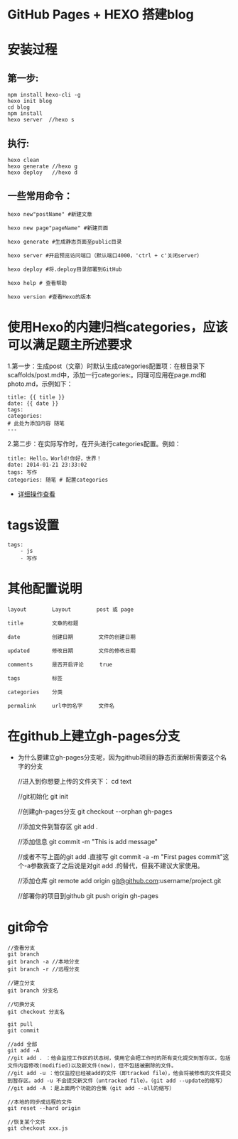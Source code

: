 GitHub Pages + HEXO 搭建blog
=============================

# 安装过程

## 第一步:
    npm install hexo-cli -g
    hexo init blog
    cd blog
    npm install
    hexo server  //hexo s

## 执行:
    hexo clean
    hexo generate //hexo g
    hexo deploy   //hexo d

## 一些常用命令：

    hexo new"postName" #新建文章

    hexo new page"pageName" #新建页面

    hexo generate #生成静态页面至public目录

    hexo server #开启预览访问端口（默认端口4000，'ctrl + c'关闭server）

    hexo deploy #将.deploy目录部署到GitHub

    hexo help # 查看帮助

    hexo version #查看Hexo的版本

# 使用Hexo的内建归档categories，应该可以满足题主所述要求

1.第一步：生成post（文章）时默认生成categories配置项：在根目录下scaffolds/post.md中，添加一行categories:。同理可应用在page.md和photo.md，示例如下：

    title: {{ title }}
    date: {{ date }}
    tags:
    categories:
    # 此处为添加内容 随笔
    ---

2.第二步：在实际写作时，在开头进行categories配置。例如：

    title: Hello，World!你好，世界！
    date: 2014-01-21 23:33:02
    tags: 写作 
    categories: 随笔 # 配置categories

- [详细操作查看](https://www.zhihu.com/question/33324071)


# tags设置
    tags: 
        - js 
        - 写作

# 其他配置说明
    layout        Layout        post 或 page    

    title         文章的标题    

    date          创建日期        文件的创建日期    

    updated       修改日期        文件的修改日期    

    comments      是否开启评论     true    

    tags          标签    

    categories    分类    

    permalink     url中的名字     文件名 

# 在github上建立gh-pages分支

- 为什么要建立gh-pages分支呢，因为github项目的静态页面解析需要这个名字的分支

    //进入到你想要上传的文件夹下：
    cd text

    //git初始化
    git init

    //创建gh-pages分支
    git checkout --orphan gh-pages

    //添加文件到暂存区
    git add .

    //添加信息
    git commit -m "This is add message"

    //或者不写上面的git add .直接写 git commit -a -m \"First pages commit\"这个-a参数我查了之后说是对git add .的替代，但我不建议大家使用。

    //添加仓库
    git remote add origin git@github.com:username/project.git

    //部署你的项目到github
    git push origin gh-pages

# git命令

    //查看分支
    git branch
    git branch -a //本地分支
    git branch -r //远程分支

    //建立分支
    git branch 分支名

    //切换分支
    git checkout 分支名

    git pull
    git commit

    //add 全部
    git add -A
    //git add . ：他会监控工作区的状态树，使用它会把工作时的所有变化提交到暂存区，包括文件内容修改(modified)以及新文件(new)，但不包括被删除的文件。
    //git add -u ：他仅监控已经被add的文件（即tracked file），他会将被修改的文件提交到暂存区。add -u 不会提交新文件（untracked file）。（git add --update的缩写）
    //git add -A ：是上面两个功能的合集（git add --all的缩写）

    //本地的同步成远程的文件
    git reset --hard origin

    //恢复某个文件
    git checkout xxx.js
